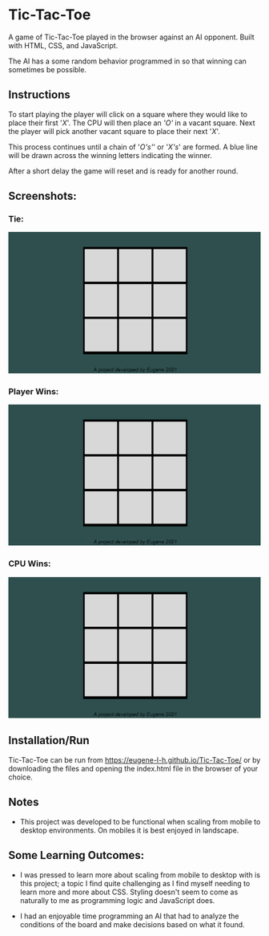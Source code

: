 # Tic-Tac-Toe
A game of Tic-Tac-Toe played in the browser against an AI opponent. Built with
HTML, CSS, and JavaScript.

The AI has a some random behavior programmed in so that winning can sometimes be possible.

## Instructions
To start playing the player will click on a square where they would like to place their
first '*X*'. The CPU will then place an *'O'* in a vacant square. Next the
player will pick another vacant square to place their next '*X*'.

This process continues until a chain of '*O's'*' or '*X's*' are formed. A blue
line will be drawn across the winning letters indicating the winner.

After a short delay the game will reset and is ready for another round.

## Screenshots: 

### Tie:
!["Tie"](https://github.com/Eugene-L-H/Tic-Tac-Toe/blob/main/docs/to-draw.gif)
### Player Wins:
!["Player Win"](https://github.com/Eugene-L-H/Tic-Tac-Toe/blob/main/docs/player-win.gif)
### CPU Wins:
!["cpu-win"](https://github.com/Eugene-L-H/Tic-Tac-Toe/blob/main/docs/cpu-win.gif)


## Installation/Run
Tic-Tac-Toe can be run from https://eugene-l-h.github.io/Tic-Tac-Toe/ or by
downloading the files and opening the index.html file in the browser of your
choice. 


## Notes

- This project was developed to be functional when scaling from mobile to desktop
  environments. On mobiles it is best enjoyed in landscape. 

## Some Learning Outcomes:
- I was pressed to learn more about scaling from mobile to desktop with is this
  project; a topic I find quite challenging as I find myself needing to learn more
  and more about CSS. Styling doesn't seem to come as naturally to me as
  programming logic and JavaScript does.

- I had an enjoyable time programming an AI that had to analyze the conditions
  of the board and make decisions based on what it found. 
